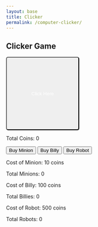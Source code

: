 ```yaml
---
layout: base
title: Clicker
permalink: /computer-clicker/
---
```


## Clicker Game

<style>
    .clicker {
        width: 200px;
        height: 200px;
        color: white;
        border-radius: 5px;
        box-shadow: 1px 1px 1px grey;
    }
</style>

<!-- Clicker Button-->
<button onclick="processClick()" class="clicker">Click Here</button>

<p id="total-coins">Total Coins: 0</p>

<button onclick="buyUpgrade('minion')">Buy Minion</button>
<button onclick="buyUpgrade('billy')">Buy Billy</button>
<button onclick="buyUpgrade('robot')">Buy Robot</button>

<p id="minion-cost">Cost of Minion: 10 coins</p>
<p id="total-minions">Total Minions: 0</p>

<p id="billy-cost">Cost of Billy: 100 coins</p>
<p id="total-billies">Total Billies: 0</p>

<p id="robot-cost">Cost of Robot: 500 coins</p>
<p id="total-robots">Total Robots: 0</p>

<script>
    let totalCoins = 0;

    // Upgrades go here
    let minion = 0; 
    let minionCost = 10;

    let billy = 0;
    let billyCost = 100;

    let robot = 0;
    let robotCost = 500;

    // Add to total coins
    function processClick() {
        totalCoins++;
    };

    function buyUpgrade(upgrade) {
        switch(upgrade) {
            case "minion":
                if (totalCoins >= minionCost) {
                    // Add a minion
                    minion++;

                    // Subtract coins from cost
                    totalCoins -= minionCost;

                    // Increase minion cost
                    minionCost = 10 + (minion * minion)

                    // Update HTML Displays
                    document.getElementById("total-minions").innerHTML = `Total Minions: ${minion}`;
                    document.getElementById("minion-cost").innerHTML = `Cost of Minion: ${minionCost} coins`;
                }  
                break;

            case "billy":
                if (totalCoins >= billyCost) {
                    // Add a billy
                    billy++;

                    // Subtract coins from cost
                    totalCoins -= billyCost;
                    
                    // Increase billy cost
                    billyCost = 100 + (billy * billy * billy)

                    // Update HTML Displays
                    document.getElementById("total-billies").innerHTML = `Total Billies: ${billy}`;
                    document.getElementById("billy-cost").innerHTML = `Cost of Billy: ${billyCost} coins`;
                }
                break;

            case "robot":
                if (totalCoins >= robotCost) {
                    // Add a robot
                    robot++

                    // Subtract coins from cost
                    totalCoins -= robotCost;

                    // Increase robot cost
                    robotCost = 500 + (robot * robot * robot * robot)

                    // Update HTML Displays
                    document.getElementById("total-robots").innerHTML = `Total Robots: ${robot}`;
                    document.getElementById("robot-cost").innerHTML = `Cost of Robot: ${robotCost} coins`;
                }
                break;
        }
    }

    function applyUpgrades() {
        totalCoins += minion;
        totalCoins += billy * 3;
        totalCoins += robot * 5;
    }

    function updateTotalCoins() {
        document.getElementById("total-coins").innerHTML = `Total Coins: ${totalCoins}`;
    }

    setInterval(applyUpgrades, 1000);
    setInterval(updateTotalCoins, 10);
</script>